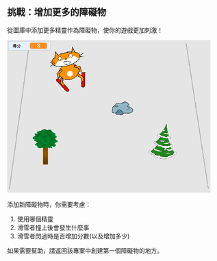 ## 挑戰：增加更多的障礙物

從圖庫中添加更多精靈作為障礙物，使你的遊戲更加刺激！

![更多障礙物](images/skiing-final.png)

添加新障礙物時，你需要考慮：

1. 使用哪個精靈
1. 滑雪者撞上後會發生什麼事
1. 滑雪者閃過時是否增加分數(以及增加多少)

如果需要幫助，請返回該專案中創建第一個障礙物的地方。

